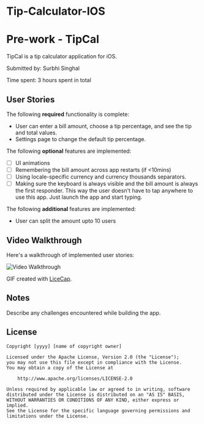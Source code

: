 # Tip-Calculator-IOS

# Pre-work - TipCal

TipCal is a tip calculator application for iOS.

Submitted by: Surbhi Singhal

Time spent: 3 hours spent in total

## User Stories

The following **required** functionality is complete:

*  User can enter a bill amount, choose a tip percentage, and see the tip and total values.
*  Settings page to change the default tip percentage.

The following **optional** features are implemented:
* [ ] UI animations
* [ ] Remembering the bill amount across app restarts (if <10mins)
* [ ] Using locale-specific currency and currency thousands separators.
* [ ] Making sure the keyboard is always visible and the bill amount is always the first responder. This way the user doesn't have to tap anywhere to use this app. Just launch the app and start typing.

The following **additional** features are implemented:

- User can split the amount upto 10 users

## Video Walkthrough 

Here's a walkthrough of implemented user stories:

<img src='http://imgur.com/8FijjfK' title='Video Walkthrough' width='' alt='Video Walkthrough' />

GIF created with [LiceCap](http://www.cockos.com/licecap/).

## Notes

Describe any challenges encountered while building the app.

## License

    Copyright [yyyy] [name of copyright owner]

    Licensed under the Apache License, Version 2.0 (the "License");
    you may not use this file except in compliance with the License.
    You may obtain a copy of the License at

        http://www.apache.org/licenses/LICENSE-2.0

    Unless required by applicable law or agreed to in writing, software
    distributed under the License is distributed on an "AS IS" BASIS,
    WITHOUT WARRANTIES OR CONDITIONS OF ANY KIND, either express or implied.
    See the License for the specific language governing permissions and
    limitations under the License.
